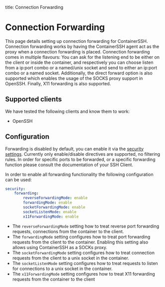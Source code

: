 title: Connection Forwarding

<h1>Connection Forwarding</h1>

This page details setting up connection forwarding for ContainerSSH. Connection forwarding works by having the ContainerSSH agent act as the proxy when a connection forwarding is placed. Connection forwarding comes in multiple flavours: You can ask for the listening end to be either on the client or inside the container, and respectively you can choose listen from a ip:port combo or a named/unix socket and send to either an ip:port combo or a named socket. Additionally, the direct forward option is also supported which enables the usage of the SOCKS proxy support in OpenSSH. Finally, X11 forwarding is also supported.

## Supported clients

We have tested the following clients and know them to work:

- OpenSSH

## Configuration

Forwarding is disabled by default, you can enable it via the [security settings](./security.md). Currently only enable/disable directives are supported, no filtering rules. In order for specific ports to be forwarded, or a specific forwarding function please consult the documentation of your SSH Client. 

In order to enable all forwarding functionality the following configuration can be used:

```yaml
security:
    forwarding:
        reverseForwardingMode: enable
        forwardingMode: enable
        socketForwardingMode: enable
        socketListenMode: enable
        x11ForwardingMode: enable
```

- The `reverseForwardingMode` setting how to treat reverse port forwarding requests, connections from the container to the client.
- The `forwardingMode` setting configures how to treat port forwarding requests from the client to the container. Enabling this setting also allows using ContainerSSH as a SOCKs proxy.
- The `socketForwardingMode` setting configures how to treat connection requests from the client to a unix socket in the container.
- The `socketListenMode` setting configures how to treat requests to listen for connections to a unix socket in the container.
- The `x11ForwardingMode` setting configures how to treat X11 forwarding requests from the container to the client
